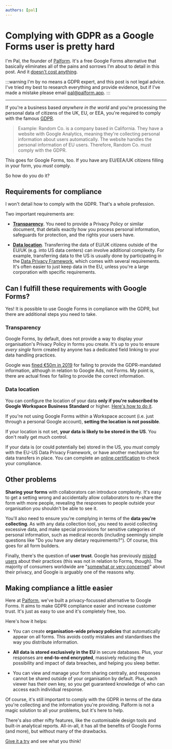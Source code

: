 ```yaml
---
authors: [pal]
---
```


# Complying with GDPR as a Google Forms user is pretty hard

I'm Pal, the founder of [Palform](https://palform.app). It's a free Google Forms alternative that basically eliminates all of the pains and sorrows I'm about to detail in this post. And it [doesn't cost anything](https://palform.app/#pricing).

<!-- truncate -->

:::warning
I'm by no means a GDPR expert, and this post is not legal advice. I've tried my best to research everything and provide evidence, but if I've made a mistake please email pal@palform.app.
:::

---

If you're a business based _anywhere in the world_ and you're processing the personal data of citizens of the UK, EU, or EEA, you're required to comply with the famous [GDPR](https://gdpr.algolia.com/).

> Example: Random Co. is a company based in California. They have a website with Google Analytics, meaning they're collecting personal information about users automatically. The website handles the personal information of EU users. Therefore, Random Co. must comply with the GDPR.

This goes for Google Forms, too. If you have any EU/EEA/UK citizens filling in your form, you _must_ comply.

So how do you do it?

## Requirements for compliance

I won't detail how to comply with the GDPR. That's a whole profession.

Two important requirements are:

- **[Transparency](https://gdpr.algolia.com/gdpr-article-12)**. You need to provide a Privacy Policy or similar document, that details exactly how you process personal information, safeguards for protection, and the rights your users have.

- **[Data location](https://gdpr.algolia.com/gdpr-article-44)**. Transferring the data of EU/UK citizens outside of the EU/UK (e.g. into US data centers) can involve additional complexity. For example, transferring data to the US is usually done by participating in the [Data Privacy Framework](https://www.dataprivacyframework.gov/key-requirements), which comes with several requirements. It's often easier to just keep data in the EU, unless you're a large corporation with specific requirements.

## Can I fulfill these requirements with Google Forms?

Yes! It is possible to use Google Forms in compliance with the GDPR, but there are additional steps you need to take.

### Transparency

Google Forms, by default, does not provide a way to display your organisation's Privacy Policy in forms you create. It's up to you to ensure _every single_ form created by anyone has a dedicated field linking to your data handling practices.

Google was [fined €50m in 2019](https://www.bbc.com/news/technology-46944696) for failing to provide the GDPR-mandated information, although in relation to Google Ads, not Forms. My point is, there are actual fines for failing to provide the correct information.

### Data location

You can configure the location of your data **only if you're subscribed to Google Workspace Business Standard** or higher. [Here's how to do it](https://support.google.com/a/answer/14310028?hl=en).

If you're not using Google Forms within a Workspace account (i.e. just through a personal Google account), **setting the location is not possible**.

If your location is not set, **your data is likely to be stored in the US**. You don't really get much control.

If your data is (or could potentially be) stored in the US, you _must_ comply with the EU-US Data Privacy Framework, or have another mechanism for data transfers in place. You can complete an [online certification](https://www.dataprivacyframework.gov/) to check your compliance.

## Other problems

**Sharing your forms** with collaborators can introduce complexity. It's easy to get a setting wrong and accidentally allow collaborators to re-share the form with more people, revealing the responses to people outside your organisation you shouldn't be able to see it.

You'll also need to ensure you're complying in terms of the **data you're collecting**. As with any data collection tool, you need to avoid collecting excessive data, and make special provisions for sensitive categories of personal information, such as medical records (including seemingly simple questions like "Do you have any dietary requirements?"). Of course, this goes for all form builders.

Finally, there's the question of **user trust**. Google has previously [misled users](https://www.bbc.com/news/technology-63635380) about their practices (this was not in relation to Forms, though). The majority of consumers worldwide are "[somewhat or very concerned](https://iapp.org/resources/article/privacy-and-consumer-trust-summary/)" about their privacy, and Google is arguably one of the reasons why.

## Making compliance a little easier

Here at [Palform](https://palform.app), we've built a privacy-focussed alternative to Google Forms. It aims to make GDPR compliance easier and increase customer trust. It's just as easy to use and it's completely free, too.

Here's how it helps:

- You can create **organisation-wide privacy policies** that automatically appear on all forms. This avoids costly mistakes and standardises the way you distribute information.

- **All data is stored exclusively in the EU** in secure databases. Plus, your responses are **end-to-end encrypted**, massively reducing the possibility and impact of data breaches, and helping you sleep better.

- You can view and manage your form sharing centrally, and responses cannot be shared outside of your organisation by default. Plus, each viewer has their own key, so you get guaranteed knowledge of who can access each individual response.

Of course, it's still important to comply with the GDPR in terms of the data you're collecting and the information you're providing. Palform is not a magic solution to all your problems, but it's here to help.

There's also other nifty features, like the customisable design tools and built-in analytical reports. All-in-all, it has all the benefits of Google Forms (and more), but without many of the drawbacks.

[Give it a try](https://palform.app) and see what you think!
